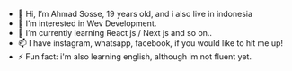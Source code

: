 - 👋 Hi, I’m Ahmad Sosse, 19 years old, and i also live in indonesia
- 👀 I’m interested in Wev Development.
- 🌱 I’m currently learning React js / Next js and so on..
- 📫 I have instagram, whatsapp, facebook, if you would like to hit me up!
- ⚡ Fun fact: i'm also learning english, although im not fluent yet.

